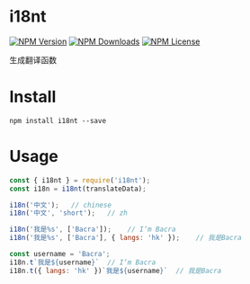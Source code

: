i18nt
======

[![NPM Version][npm-image]][npm-url]
[![NPM Downloads][downloads-image]][npm-url]
[![NPM License][license-image]][npm-url]

生成翻译函数
# Install
```
npm install i18nt --save
```

# Usage

```javascript
const { i18nt } = require('i18nt');
const i18n = i18nt(translateData);

i18n('中文');   // chinese
i18n('中文', 'short');   // zh

i18n('我是%s', ['Bacra']);    // I‘m Bacra
i18n('我是%s', ['Bacra'], { langs: 'hk' });    // 我是Bacra

const username = 'Bacra';
i18n.t`我是${username}`  // I‘m Bacra
i18n.t({ langs: 'hk' })`我是${username}`  // 我是Bacra

```

[npm-image]: https://img.shields.io/npm/v/i18nt.svg
[downloads-image]: https://img.shields.io/npm/dm/i18nt.svg
[npm-url]: https://www.npmjs.org/package/i18nt
[license-image]: https://img.shields.io/npm/l/i18nt.svg
